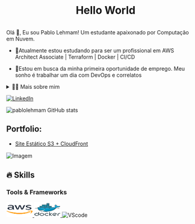 <!--título-->
<div id="user-content-toc">
  <ul align="center">
    <summary><h1 style="display: inline-block">Hello World</h1></summary>
</div>

<!-- Apresentação -->
<p>
  Olá 👋, Eu sou Pablo Lehmam! Um estudante apaixonado por Computação em Nuvem.

  - 🌱Atualmente estou estudando para ser um profissional em AWS Architect Associate | Terraform | Docker | CI/CD 

  - 🔭Estou em busca da minha primeira oportunidade de emprego. Meu sonho é trabalhar um dia com DevOps e correlatos
</p>

<!-- Dropdown -->
<details>
  <summary>👨‍💻 Mais sobre mim</summary>

  - 💬 Tenho 19 anos, sou focado e extremamente dedicado aos estudos para me tornar um profissional de excelência em DevOps. Busco sempre evoluir, dominar as melhores práticas e entregar soluções seguras e escaláveis. Estou em formação, mas já ajo com mentalidade profissional.

  - ⚡Gosto de tocar meu saxofone e violão, assistir bons filmes e crescer como cristão a cada dia. Acredito que nossos interesses pessoais ampliam nossa sensibilidade, enriquecem nossa visão de mundo e nos tornam mais criativos na hora de resolver problemas com clareza e propósito.. \o/
</details>

<!-- Links -->
[![LinkedIn](https://img.shields.io/badge/LinkedIn-0077B5?style=for-the-badge&logo=linkedin&logoColor=white)](https://www.linkedin.com/in/pablo-lehmam-16b309272/)

<!-- GithubStats -->
![pablolehmam GitHub stats](https://github-readme-stats.vercel.app/api?username=pablolehmam&show_icons=true&theme=prussian)

<!-- Portfolio -->
## Portfolio:
- [Site Estático S3 + CloudFront](https://github.com/pablolehmam/aws-static-website-s3-cloudfront)

<!-- GIF -->
<p align="left">
  <img align="center" src="https://github.com/VariableBee/VariableBee/assets/77739311/4e9f41af-6b57-49a7-b15a-74322e96b4d7" alt="Imagem">
</p>

## 🔥 Skills
  
  <!-- Skills: Ferramentas e Utilitários -->
  <div style="flex-basis: 48%;">
    <h3>Tools & Frameworks</h3>
   
   <p align="left"> 
     <a href="https://aws.amazon.com" target="_blank" rel="noreferrer"> <img src="https://raw.githubusercontent.com/devicons/devicon/master/icons/amazonwebservices/amazonwebservices-original-wordmark.svg" alt="aws" width="70" height="40"/> </a>
     <a>   </a>
     <a href="https://www.docker.com/" target="_blank" rel="noreferrer"> <img src="https://raw.githubusercontent.com/devicons/devicon/master/icons/docker/docker-original-wordmark.svg" alt="docker" width="70" height="40"/> </a>
     <a>   </a>
     <a> <img alt="VScode" height="35" width="70" src="https://cdn.jsdelivr.net/gh/devicons/devicon/icons/vscode/vscode-original.svg"> </a> </p>

  </div>
  

